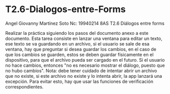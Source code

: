 # T2.6-Dialogos-entre-Forms
 Angel Giovanny Martínez Soto Nc: 19940214 8AS  T2.6 Diálogos entre forms

Realizar la práctica siguiendo los pasos del documento anexo a este documento. Esta tarea consiste en lanzar una ventana para editar un texto, ese texto se va guardando en un archivo, si el usuario se sale de esa ventana, hay que preguntar si desea guardar los cambios, en el caso de que los cambios se guarden, estos se deben guardar físicamente en el dispositivo, para que el archivo pueda ser cargado en el futuro. Si el usuario no hace cambios, entonces "no es necesario mostrar el diálogo, puesto que no hubo cambios".  Nota: debe tener cuidado de intentar abrir un archivo que no existe, si este archivo no existe y lo intenta abrir, la app lanzará una excepción. Para evitar esto, hay que usar las funciones de verificación correspondientes. 
